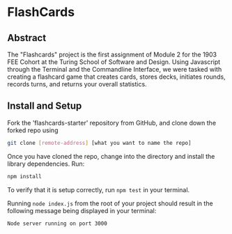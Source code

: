 # FlashCards

## Abstract

The "Flashcards" project is the first assignment of Module 2 for the 1903 FEE Cohort at the Turing School of Software and Design. Using Javascript through the Terminal and the Commandline Interface, we were tasked with creating a flashcard game that creates cards, stores decks, initiates rounds, records turns, and returns your overall statistics. 

## Install and Setup

Fork the 'flashcards-starter' repository from GitHub, and clone down the forked repo using 

```bash
git clone [remote-address] [what you want to name the repo]
```

Once you have cloned the repo, change into the directory and install the library dependencies. Run:

```bash
npm install
```

To verify that it is setup correctly, run `npm test` in your terminal.

Running `node index.js` from the root of your project should result in the following message being displayed in your terminal: 

```bash
Node server running on port 3000
```
